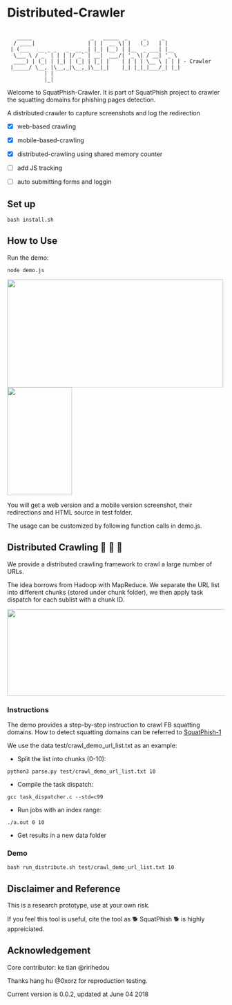 # Distributed-Crawler

```

   _____                   _   _____  _     _     _
  / ____|                 | | |  __ \| |   (_)   | |
 | (___   __ _ _   _  __ _| |_| |__) | |__  _ ___| |__
  \___ \ / _` | | | |/ _` | __|  ___/| '_ \| / __| '_ \
  ____) | (_| | |_| | (_| | |_| |    | | | | \__ \ | | | - Crawler
 |_____/ \__, |\__,_|\__,_|\__|_|    |_| |_|_|___/_| |_|
            | |
            |_|

```

Welcome to SquatPhish-Crawler. It is part of SquatPhish project to crawler the squatting domains for phishing pages detection.

A distributed crawler to capture screenshots and log the redirection 

- [x] web-based crawling
- [x] mobile-based-crawling
- [x] distributed-crawling using shared memory counter
- [ ] add JS tracking
- [ ] auto submitting forms and loggin


## Set up

```
bash install.sh
```

## How to Use

Run the demo:

```
node demo.js
```
<p float="left">
 <img src="https://github.com/SquatPhish/2-Distributed-Crawler/blob/master/test/fb-signin.screen.png" width="500" height="250" />
 <img src="https://github.com/SquatPhish/2-Distributed-Crawler/blob/master/test/fb-signin.screen.mobile.png" width="150" height="250" />
</p>


You will get a web version and a mobile version screenshot, their redirections and HTML source in test folder.

The usage can be customized by following function calls in demo.js.


## Distributed Crawling :rocket: :rocket: :rocket:

We provide a distributed crawling framework to crawl a large number of URLs.

The idea borrows from Hadoop with MapReduce. We separate the URL list into different chunks (stored under chunk folder), we then apply
task dispatch for each sublist with a chunk ID.

<img src="https://github.com/SquatPhish/2-Distributed-Crawler/blob/master/test/Framework.png" width="600" height="200" />

### Instructions

The demo provides a step-by-step instruction to crawl FB squatting domains.
How to detect squatting domains can be referred to [SquatPhish-1](https://github.com/SquatPhish/1-Squatting-Domain-Identification)

We use the data test/crawl_demo_url_list.txt as an example:

* Split the list into chunks (0-10):
```
python3 parse.py test/crawl_demo_url_list.txt 10
```

* Compile the task dispatch:
```
gcc task_dispatcher.c --std=c99
```

* Run jobs with an index range:
```
./a.out 0 10
```
* Get results in a new data folder

### Demo

```
bash run_distribute.sh test/crawl_demo_url_list.txt 10
```

## Disclaimer and Reference

This is a research prototype, use at your own risk.

If you feel this tool is useful, cite the tool as :dog2: SquatPhish :dog2: is highly appreiciated.


## Acknowledgement

Core contributor: ke tian @ririhedou

Thanks hang hu @0xorz for reproduction testing.

Current version is 0.0.2, updated at June 04 2018
